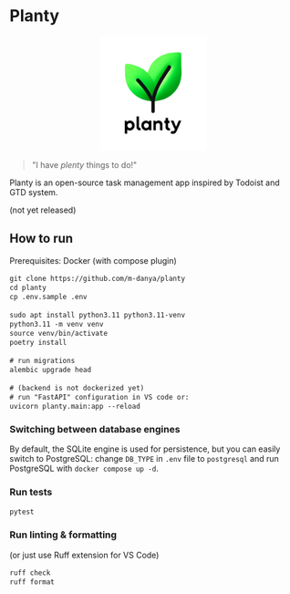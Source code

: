 # Planty

<p align="center">
    <img src="./imgs/planty.png" height="200px">
</p>

> "I have <i>plenty</i> things to do!"

Planty is an open-source task management app inspired by Todoist and GTD system.

(not yet released)

## How to run

Prerequisites: Docker (with compose plugin)

```
git clone https://github.com/m-danya/planty
cd planty
cp .env.sample .env

sudo apt install python3.11 python3.11-venv
python3.11 -m venv venv
source venv/bin/activate
poetry install

# run migrations
alembic upgrade head

# (backend is not dockerized yet)
# run "FastAPI" configuration in VS code or:
uvicorn planty.main:app --reload
```

### Switching between database engines

By default, the SQLite engine is used for persistence, but you can easily switch
to PostgreSQL: change `DB_TYPE` in `.env` file to `postgresql` and run
PostgreSQL with `docker compose up -d`.

### Run tests

```
pytest
```

### Run linting & formatting

(or just use Ruff extension for VS Code)

```
ruff check
ruff format
```
